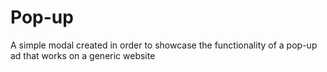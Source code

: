 # Pop-up
A simple modal created in order to showcase the functionality of a pop-up ad that works on a generic website
